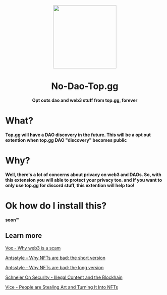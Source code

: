  

<div align="center">

<img height="200" src="https://cdn.poketalebot.com/img/topgg.svg">

# No-Dao-Top.gg

**Opt outs dao and web3 stuff from top.gg, forever**
 </div>
 
 
 # What?
 
 **Top.gg will have a DAO discovery in the future. This will be a opt out extention when top.gg DAO "discovery" becomes public**
 
 
 # Why?
 
 **Well, there's a lot of concerns about privacy on web3 and DAOs. So, with this extension you will able to protect your privacy too. and if you want to only use top.gg for discord stuff, this extention will help too!**
 
 
 # Ok how do I install this?
**soon:tm:** 
 
 ## Learn more
 
 [Vox - Why web3 is a scam](https://www.vox.com/recode/22907072/web3-crypto-nft-bitcoin-metaverse)
 
 [Antsstyle - Why NFTs are bad: the short version](https://antsstyle.medium.com/why-nfts-are-bad-the-short-version-48acff22c54b)
 
 [Antsstyle - Why NFTs are bad: the long version](https://antsstyle.medium.com/why-nfts-are-bad-the-long-version-2c16dae145e2)
 
 [Schneier On Security - Illegal Content and the Blockhain](https://www.schneier.com/blog/archives/2021/03/illegal-content-and-the-blockchain.html)
 
 [Vice - People are Stealing Art and Turning It Into NFTs](https://www.vice.com/en/article/n7vxe7/people-are-stealing-art-and-turning-it-into-nfts)
